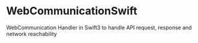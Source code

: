 # WebCommunicationSwift
WebCommunication Handler in Swift3 to handle API request, response and network reachability
